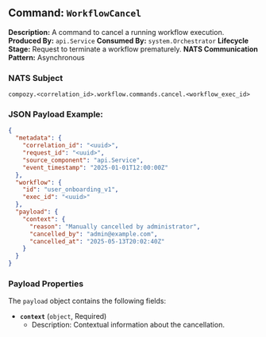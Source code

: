## Command: `WorkflowCancel`

**Description:** A command to cancel a running workflow execution.
**Produced By:** `api.Service`
**Consumed By:** `system.Orchestrator`
**Lifecycle Stage:** Request to terminate a workflow prematurely.
**NATS Communication Pattern:** Asynchronous

### NATS Subject

`compozy.<correlation_id>.workflow.commands.cancel.<workflow_exec_id>`

### JSON Payload Example:

```json
{
  "metadata": {
    "correlation_id": "<uuid>",
    "request_id": "<uuid>",
    "source_component": "api.Service",
    "event_timestamp": "2025-01-01T12:00:00Z"
  },
  "workflow": {
    "id": "user_onboarding_v1",
    "exec_id": "<uuid>"
  },
  "payload": {
    "context": {
      "reason": "Manually cancelled by administrator",
      "cancelled_by": "admin@example.com",
      "cancelled_at": "2025-05-13T20:02:40Z"
    }
  }
}
```

### Payload Properties

The `payload` object contains the following fields:
-   **`context`** (`object`, Required)
    -   Description: Contextual information about the cancellation.
